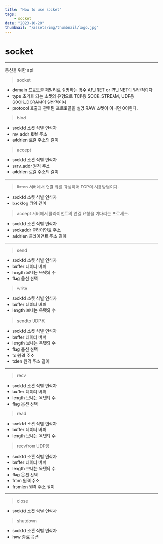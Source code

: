 ```yaml
---
title: "How to use socket"
tags:
    - socket
date: "2023-10-20"
thumbnail: "/assets/img/thumbnail/logo.jpg"
---
```


# socket
---
통신을 위한 api

> socket
* domain 프로토콜 페밀리르 설명하는 정수
AF_INET or PF_INET이 일반적이다
* type 초기화 되는 소켓의 유형으로
TCP용 SOCK_STREAM, UDP용 SOCK_DGRAM이 일반적이다
* protocol 호출과 관련된 프로토콜을 설명
RAW 소켓이 아니면 0이된다.

> bind
* sockfd 소켓 식별 인식자
* my_addr 로컬 주소
* addrlen 로컬 주소의 길이

> accept
* sockfd 소켓 식별 인식자
* serv_addr 원격 주소
* addrlen 로컬 주소의 길이

---

> listen
서버에서 연결 큐를 작성하며 TCP의 사용방법이다.
* sockfd 소켓 식별 인식자
* backlog 큐의 길이

> accept
서버에서 클라이언트의 연결 요청을 기다리는 프로세스.
* sockfd 소켓 식별 인식자
* sockaddr 클라이언트 주소
* addrlen 클라이언트 주소 길이

---

> send
* sockfd 소켓 식별 인식자
* buffer 데이터 버퍼
* length 보내는 옥텟의 수
* flag 옵션 선택

> write
* sockfd 소켓 식별 인식자
* buffer 데이터 버퍼
* length 보내는 옥텟의 수

> sendto
UDP용
* sockfd 소켓 식별 인식자
* buffer 데이터 버퍼
* length 보내는 옥텟의 수
* flag 옵션 선택
* to 원격 주소
* tolen 원격 주소 길이

---

> recv
* sockfd 소켓 식별 인식자
* buffer 데이터 버퍼
* length 보내는 옥텟의 수
* flag 옵션 선택

> read
* sockfd 소켓 식별 인식자
* buffer 데이터 버퍼
* length 보내는 옥텟의 수

> recvfrom
UDP용
* sockfd 소켓 식별 인식자
* buffer 데이터 버퍼
* length 보내는 옥텟의 수
* flag 옵션 선택
* from 원격 주소
* fromlen 원격 주소 길이

---

> close
* sockfd 소켓 식별 인식자

> shutdown
* sockfd 소켓 식별 인식자
* how 종료 옵션